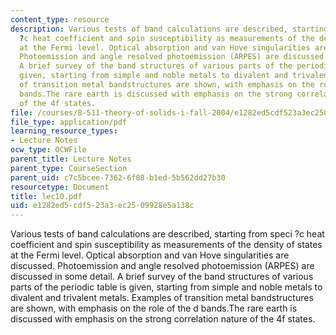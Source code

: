 ```yaml
---
content_type: resource
description: Various tests of band calculations are described, starting from speci
  ?c heat coefficient and spin susceptibility as measurements of the density of states
  at the Fermi level. Optical absorption and van Hove singularities are discussed.
  Photoemission and angle resolved photoemission (ARPES) are discussed in some detail.
  A brief survey of the band structures of various parts of the periodic table is
  given, starting from simple and noble metals to divalent and trivalent metals. Examples
  of transition metal bandstructures are shown, with emphasis on the role of the d
  bands.The rare earth is discussed with emphasis on the strong correlation nature
  of the 4f states.
file: /courses/8-511-theory-of-solids-i-fall-2004/e1282ed5cdf523a3ec2509928e5a138c_lec10.pdf
file_type: application/pdf
learning_resource_types:
- Lecture Notes
ocw_type: OCWFile
parent_title: Lecture Notes
parent_type: CourseSection
parent_uid: c7c5bcee-7362-6f08-b1ed-5b562dd27b30
resourcetype: Document
title: lec10.pdf
uid: e1282ed5-cdf5-23a3-ec25-09928e5a138c
---
```

Various tests of band calculations are described, starting from speci ?c heat coefficient and spin susceptibility as measurements of the density of states at the Fermi level. Optical absorption and van Hove singularities are discussed. Photoemission and angle resolved photoemission (ARPES) are discussed in some detail. A brief survey of the band structures of various parts of the periodic table is given, starting from simple and noble metals to divalent and trivalent metals. Examples of transition metal bandstructures are shown, with emphasis on the role of the d bands.The rare earth is discussed with emphasis on the strong correlation nature of the 4f states.

